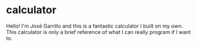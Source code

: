# calculator

Hello! I'm José Garrillo and this is a fantastic calculator I built on my own. This calculator is only a brief reference of what I can really program if I want to.